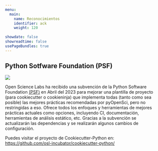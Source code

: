 ```yaml
---
menu:
  main:
    name: Reconocimientos
    identifier: ack
    weight: 120
    
showdate: false
showreadtime: false 
usePageBundles: true
--- 
```


## Python Sotfware Foundation (PSF)


<img src="https://wiki.python.org/psf/PSF%20Logos?action=AttachFile&do=get&target=psf-logo-372x84-alpha.png">

Open Science Labs ha recibido una subvención de la Python Software
Foundation [(PSF)](https://www.python.org/psf-landing/) en Abril del 2023
para mejorar una plantilla de proyecto (para cookiecutter o cookieninja)
que implementa todas (tanto como sea posible) las mejores prácticas
recomendadas por pyOpenSci, pero no restringidas a eso. Ofrece todos los
enfoques y herramientas de mejores prácticas actuales como opciones,
incluyendo CI, documentación, herramientas de análisis estático, etc.
Gracias a la subvención se actualizarán las dependencias y se realizarán
algunos cambios de configuración.

Puedes visitar el proyecto de Cookiecutter-Python en:
https://github.com/osl-incubator/cookiecutter-python/ 
